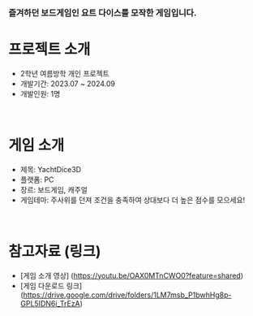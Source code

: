 ### 즐겨하던 보드게임인 요트 다이스를 모작한 게임입니다.

# 프로젝트 소개
- 2학년 여름방학 개인 프로젝트
- 개발기간: 2023.07 ~ 2024.09
- 개발인원: 1명
<br/>

# 게임 소개
- 제목: YachtDice3D
- 플랫폼: PC
- 장르: 보드게임, 캐주얼
- 게임테마: 주사위를 던져 조건을 충족하여 상대보다 더 높은 점수를 모으세요!
<br/>

# 참고자료 (링크)
- [게임 소개 영상] (https://youtu.be/OAX0MTnCWO0?feature=shared)
- [게임 다운로드 링크] (https://drive.google.com/drive/folders/1LM7msb_P1bwhHg8p-GPL5IDN6i_TrEzA)
